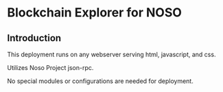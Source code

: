# Blockchain Explorer for NOSO

## Introduction

This deployment runs on any webserver serving html, javascript, and css. 

Utilizes Noso Project json-rpc.

No special modules or configurations are needed for deployment.
